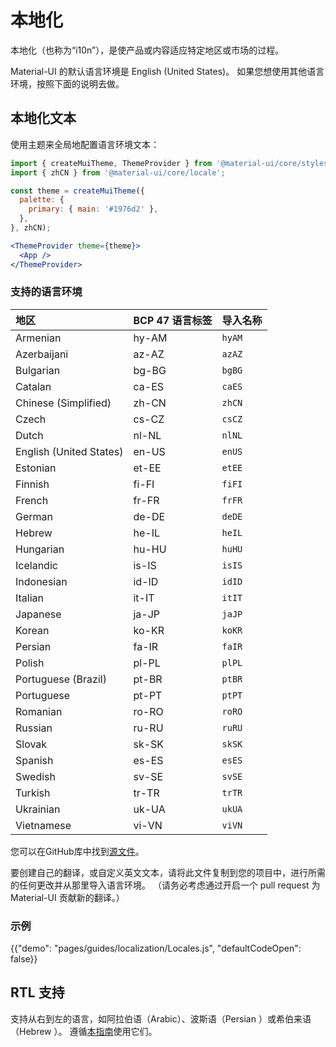 # 本地化

<p class="description">本地化（也称为“i10n”），是使产品或内容适应特定地区或市场的过程。</p>

Material-UI 的默认语言环境是 English (United States)。 如果您想使用其他语言环境，按照下面的说明去做。

## 本地化文本

使用主题来全局地配置语言环境文本：

```jsx
import { createMuiTheme, ThemeProvider } from '@material-ui/core/styles';
import { zhCN } from '@material-ui/core/locale';

const theme = createMuiTheme({
  palette: {
    primary: { main: '#1976d2' },
  },
}, zhCN);

<ThemeProvider theme={theme}>
  <App />
</ThemeProvider>
```

### 支持的语言环境

| 地区                      | BCP 47 语言标签 | 导入名称   |
|:----------------------- |:----------- |:------ |
| Armenian                | hy-AM       | `hyAM` |
| Azerbaijani             | az-AZ       | `azAZ` |
| Bulgarian               | bg-BG       | `bgBG` |
| Catalan                 | ca-ES       | `caES` |
| Chinese (Simplified)    | zh-CN       | `zhCN` |
| Czech                   | cs-CZ       | `csCZ` |
| Dutch                   | nl-NL       | `nlNL` |
| English (United States) | en-US       | `enUS` |
| Estonian                | et-EE       | `etEE` |
| Finnish                 | fi-FI       | `fiFI` |
| French                  | fr-FR       | `frFR` |
| German                  | de-DE       | `deDE` |
| Hebrew                  | he-IL       | `heIL` |
| Hungarian               | hu-HU       | `huHU` |
| Icelandic               | is-IS       | `isIS` |
| Indonesian              | id-ID       | `idID` |
| Italian                 | it-IT       | `itIT` |
| Japanese                | ja-JP       | `jaJP` |
| Korean                  | ko-KR       | `koKR` |
| Persian                 | fa-IR       | `faIR` |
| Polish                  | pl-PL       | `plPL` |
| Portuguese (Brazil)     | pt-BR       | `ptBR` |
| Portuguese              | pt-PT       | `ptPT` |
| Romanian                | ro-RO       | `roRO` |
| Russian                 | ru-RU       | `ruRU` |
| Slovak                  | sk-SK       | `skSK` |
| Spanish                 | es-ES       | `esES` |
| Swedish                 | sv-SE       | `svSE` |
| Turkish                 | tr-TR       | `trTR` |
| Ukrainian               | uk-UA       | `ukUA` |
| Vietnamese              | vi-VN       | `viVN` |

您可以在GitHub库中找到[源文件](https://github.com/mui-org/material-ui/blob/master/packages/material-ui/src/locale/index.js)。

要创建自己的翻译，或自定义英文文本，请将此文件复制到您的项目中，进行所需的任何更改并从那里导入语言环境。 （请务必考虑通过开启一个 pull request 为 Material-UI 贡献新的翻译。）

### 示例

{{"demo": "pages/guides/localization/Locales.js", "defaultCodeOpen": false}}

## RTL 支持

支持从右到左的语言，如阿拉伯语（Arabic）、波斯语（Persian ）或希伯来语（Hebrew ）。 遵循[本指南](/guides/right-to-left/)使用它们。
